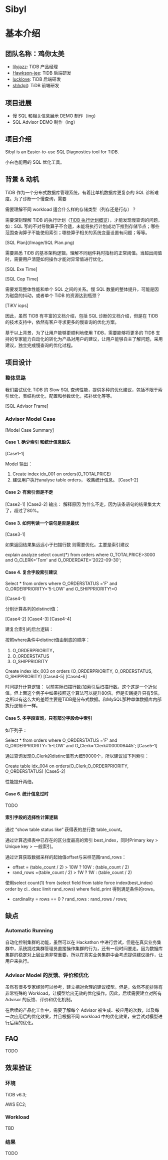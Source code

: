 # Sibyl

# 基本介绍

## 团队名称：鸡你太美
- [lilyjazz](https://github.com/lilyjazz): TiDB 产品经理
- [Hawkson-jee](https://github.com/Hawkson-jee): TiDB 后端研发
- [lucklove](https://github.com/lucklove): TiDB 后端研发
- [shhdgit](https://github.com/shhdgit): TiDB 前端研发

## 项目进展
- 慢 SQL 和相关信息展示 DEMO 制作（ing）
- SQL Advisor DEMO 制作（ing）

## 项目介绍
Sibyl is an Easier-to-use SQL Diagnostics tool for TiDB. 

小白也能用的 SQL 优化工具。
## 背景 & 动机
TiDB 作为一个分布式数据库管理系统，有着比单机数据库更复杂的 SQL 诊断难度。为了诊断一个慢查询，需要

需要理解不同 workload 适合什么样的存储类型（列存还是行存）？

需要深刻理解 TiDB 的执行计划（[TiDB 执行计划概览](https://docs.pingcap.com/zh/tidb/v6.3/explain-overview)），才能发现慢查询的问题，如：SQL 写的不对导致算子不合适，未能将执行计划成功下推到存储节点；哪些范围查询算子不能使用索引；哪些算子相关的系统变量设置有问题；等等。

[SQL Plan](/Image/SQL Plan.png)

需要熟悉 TiDB 的基本架构逻辑，理解不同组件耗时指标的正常阈值。当超出阈值时，需要用户清楚如何操作才能对异常值进行优化。

[SQL Exe Time]

[SQL Cop Time]

需要发现整体性能和单个 SQL 之间的关系。慢 SQL 数量的整体提升，可能是因为磁盘的抖动，或者单个 TiDB 的资源达到瓶颈？

[TiKV iops]

因此，虽然 TiDB 有丰富的文档介绍，包括 SQL 诊断的文档介绍，但是在 TiDB 的技术支持中，依然有客户寻求更多的慢查询的优化方案。

基于以上背景，为了让用户能够更顺利地使用 TiDB，需要能够将更多的 TIDB 支持的专家能力自动化的转化为产品对用户的建议，让用户能够自主了解问题，采用建议，独立完成慢查询的优化过程。

## 项目设计

### 整体思路
我们尝试优化 TiDB 的 Slow SQL 查询性能，提供多种的优化建议，包括不限于索引优化，表结构优化，配置和参数优化，拓扑优化等等。

[SQL Advisor Frame]

### Advisor Model Case
[Model Case Summary]

####  Case 1. 确少索引 和统计信息缺失
[Case1-1]

Model 输出：
1. Create index  idx_001 on orders(O_TOTALPRICE)
2. 建议用户执行analyse table orders， 收集统计信息。
[Case1-2]

#### Case 2: 有索引但是不走
[Case2-1]
[Case2-2]
输出： 解释原因 为什么不走，因为该条语句的结果集太大了，超过了80%。

#### Case 3. 如何判读一个语句是否是最优

[Case3-1]

如果返回结果集远远小于扫描行数 则需要优化。主要是索引建议

explain analyze select count(*) from orders where O_TOTALPRICE>3000 and O_CLERK='Tom' and O_ORDERDATE>'2022-09-30';

#### Case 4. 复合字段索引建议
Select * from orders where O_ORDERSTATUS ='F' and  O_ORDERPRIORITY='5-LOW' and O_SHIPPRIORITY!=0

[Case4-1]

分别计算各列的distinct值：

[Case4-2]
[Case4-3]
[Case4-4]

建复合索引的后台逻辑：

按照where条件中distinct值由到底的顺序：
1. O_ORDERPRIORITY，
2. O_ORDERSTATUS
3. O_SHIPPRIORITY

Create index idx_003 on orders (O_ORDERPRIORITY, O_ORDERSTATUS, O_SHIPPRIORITY)
[Case4-5]
[Case4-6]

时间提升计算逻辑： 以前实际扫描行数/加索引后扫描行数。这个这是一个近似值。但上面这个例子中如果按照这个算法可以提升80倍。但是实践提升只有5倍。之所以有这么大的差距主要是TiDB是分布式数据。和MySQL那种单体数据库内部执行逻辑不一样。

#### Case 5. 多字段查询，只有部分字段命中索引
如下列子：

Select * from orders where O_ORDERSTATUS ='F' and  O_ORDERPRIORITY='5-LOW' and O_Clerk='Clerk#000006445';
[Case5-1]

通过查询发现O_Clerk的distinc值有大概59000个，所以建议加下列索引：

Create table idx_004 on orders(O_Clerk,O_ORDERPRIORITY, O_ORDERSTATUS)
[Case5-2]

性能提升两倍。

#### Case 6. 统计信息过时
TODO

#### 索引字段的选择性计算逻辑
通过 “show table status like” 获得表的总行数 table_count。

通过计算选择表中已存在的区分度最高的索引 best_index，同时Primary key > Unique key > 一般索引。

通过计算获取数据采样的起始值offset与采样范围rand_rows：
- offset = (table_count / 2) > 10W ? 10W : (table_count / 2)
- rand_rows =(table_count / 2) > 1W ? 1W : (table_count / 2)

使用select count(1) from (select field from table force index(best_index) order by cl.. desc limit rand_rows) where field_print 得到满足条件的rows。
- cardinality = rows == 0 ? rand_rows : rand_rows / rows;

## 缺点

### Automatic Running
自动化控制集群的功能，虽然可以在 Hackathon 中进行尝试，但是在真实业务集群中，系统跳过集群管理员直接操作集群的行为，还有一段时间要走。因为数据库集群的稳定对上层业务非常重要，所以在真实业务集群中会考虑提供建议操作，让用户来执行。

### Advisor Model 的反馈、评价和优化
虽然有很多专家经验可以参考，建立相对合理的建议模型。但是，依然不能排除有非常特殊的 Workload，让模型给出无效的优化操作。因此，后续需要建立对所有 Advisor 的反馈、评价和优化机制。

在后续的产品化工作中，需要了解每个 Advisor 被生成、被应用的次数，以及每一次应用后的优化效果，并且根据不同 workload 中的优化效果，来尝试对模型进行后续的优化。

## FAQ
TODO

## 效果验证

### 环境
TiDB v6.3;

AWS EC2;

### Workload
TBD

### 结果
TODO
